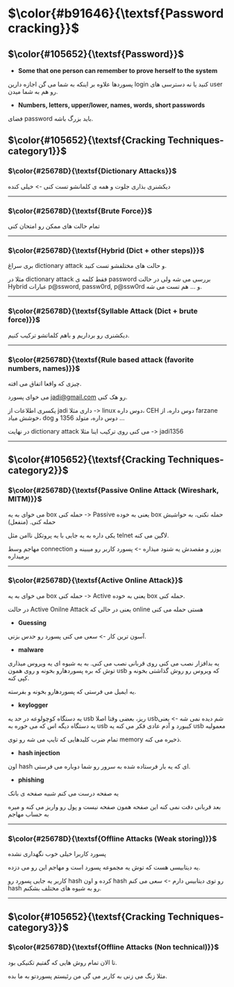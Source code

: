 $\color{#b91646}{\textsf{Password cracking}}$
=============================================

## $\color{#105652}{\textsf{Password}}$
- **Some that one person can remember to prove herself to the system**

پسوردها علاوه بر اینکه به شما می گن اجازه دارین login کنید یا نه دسترسی های user رو هم به شما میدن.

- **Numbers, letters, upper/lower, names, words, short passwords**


فضای password باید بزرگ باشه.

## $\color{#105652}{\textsf{Cracking Techniques-category1}}$

### $\color{#25678D}{\textsf{Dictionary Attacks}}$

دیکشنری بذاری جلوت و همه ی کلمانشو تست کنی -> خیلی کنده
___________________________
### $\color{#25678D}{\textsf{Brute Force}}$

تمام حالت های ممکن رو امتحان کنی
__________________
### $\color{#25678D}{\textsf{Hybrid (Dict + other steps)}}$

بری سراغ dictionary attack و حالت های مختلفشو تست کنید.

مثلا در dictionary attack فقط کلمه ی password بررسی می شه ولی در حالت Hybrid عبارات p@ssword, passw0rd, p@ssw0rd و ... هم تست می شه.
_________________
### $\color{#25678D}{\textsf{Syllable Attack (Dict + brute force)}}$

دیکشنری رو برداریم و باهم کلماتشو ترکیب کنیم.
___________________
### $\color{#25678D}{\textsf{Rule based attack (favorite numbers, names)}}$

چیزی که واقعا اتفاق می افته.

می خوای پسورد jadi@gmail.com رو هک کنی.

یکسری اطلاعات از jadi داری مثلا -> linux دوس داره، CEH دوس داره، از farzane خوشش میاد، dog دوس داره، متولد 1356 و ...

در نهایت dictionary attack می کنی روی ترکیب اینا مثلا -> jadi1356
_____________________

## $\color{#105652}{\textsf{Cracking Techniques-category2}}$

### $\color{#25678D}{\textsf{Passive Online Attack (Wireshark, MITM)}}$

می خوای به یه box حمله کنی -> Passive یعنی به خوده box حمله نکنی، به حواشیش حمله کنی. (منفعل)

یکی داره به یه جایی با یه پروتکل ناامن مثل telnet لاگین می کنه.

مهاجم وسط connection یوزر و مقصدش یه شنود میذاره -> پسورد کاربر رو میبینه و برمیداره
______________________
### $\color{#25678D}{\textsf{Active Online Attack}}$

می خوای به یه box حمله کنی -> Active یعنی به خوده box حمله کنی.

در حالت Active Onilne Attack یعنی در حالی که online هستی حمله می کنی
- **Guessing**

آسون ترین کار -> سعی می کنی پسورد رو حدس بزنی.

- **malware**

یه بدافزار نصب می کنی روی قربانی نصب می کنی. به یه شیوه ای یه ویروس میذاری توش که بره پسوردهارو بخونه و روی همون usb که ویروس رو روش گذاشتی بخونه و کپی کنه.

یه ایمیل می فرستی که پسوردهارو بخونه و بفرسته.

- **keylogger**

یه دستگاه کوچولوعه در حد یه usb ریز، بعضی وقتا اصلا usbشم دیده نمی شه -> یعنی یه دستگاه دیگه اس که می خوره به usb کیبورد و آدم عادی فکر می کنه یه usb معمولیه

تمام ضرب کلیدهایی که تایپ می شه رو توی memory ذخیره می کنه.

- **hash injection**

اون hash ای که یه بار فرستاده شده به سرور رو شما دوباره می فرستی.

- **phishing**

یه صفحه درست می کنم شبیه صفحه ی بانک

بعد قربانی دقت نمی کنه این صفحه همون صفحه نیست و پول رو واریز می کنه و میره به حساب مهاجم
______________________
### $\color{#25678D}{\textsf{Offline Attacks (Weak storing)}}$

پسورد کاربرا خیلی خوب نگهداری نشده

یه دیتابیسی هست که توش یه مجموعه پسورد است و مهاجم این رو می دزده.

کاربر یه جایی پسورد رو hash کرده و اون hash رو توی دیتابیس دارم -> سعی می کنم hash رو به شیوه های مختلف بشکنم.
__________________
## $\color{#105652}{\textsf{Cracking Techniques-category3}}$

### $\color{#25678D}{\textsf{Offline Attacks (Non technical)}}$

تا الان تمام  روش هایی که گفتیم تکنیکی بود.

مثلا زنگ می زنی به کاربر می گی من رئیستم پسوردتو به ما بده.

